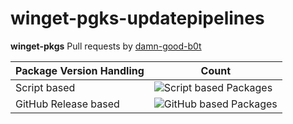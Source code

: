 # winget-pgks-updatepipelines
**winget-pkgs** Pull requests by [damn-good-b0t](https://github.com/microsoft/winget-pkgs/pulls/damn-good-b0t)

| Package Version Handling| Count|
|----------------------------|---------------------------------------------------------------|
| Script based     | ![Script based Packages](https://img.shields.io/badge/ScriptPackages-16-green) |
| GitHub Release based     | ![GitHub based Packages](https://img.shields.io/badge/GithubPackages-4-blue) |
